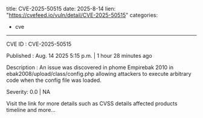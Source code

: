  
title: CVE-2025-50515
date: 2025-8-14
lien: "https://cvefeed.io/vuln/detail/CVE-2025-50515"
categories:
  - cve
---

CVE ID : CVE-2025-50515

Published :  Aug. 14
2025
5:15 p.m. | 1 hour
28 minutes ago

Description : An issue was discovered in phome Empirebak 2010 in ebak2008/upload/class/config.php allowing attackers to execute arbitrary code when the config file was loaded.

Severity: 0.0 | NA

Visit the link for more details
such as CVSS details
affected products
timeline
and more...
